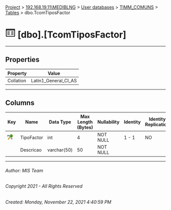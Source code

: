 #### 

[Project](../../../../index.md) > [192.168.19.11\\MEDIBLNG](../../../index.md) > [User databases](../../index.md) > [TIMM_COMUNS](../index.md) > [Tables](Tables.md) > dbo.TcomTiposFactor

# ![Tables](../../../../Images/Table32.png) [dbo].[TcomTiposFactor]

---

## <a name="#properties"></a>Properties

| Property | Value |
|---|---|
| Collation | Latin1_General_CI_AS |


---

## <a name="#columns"></a>Columns

| Key | Name | Data Type | Max Length (Bytes) | Nullability | Identity | Identity Replication |
|---|---|---|---|---|---|---|
| [![Cluster Primary Key PK_TcomTiposFactor: TipoFactor](../../../../Images/pkcluster.png)](#indexes) | TipoFactor | int | 4 | NOT NULL | 1 - 1 | NO |
|  | Descricao | varchar(50) | 50 | NOT NULL |  |  |


---

###### Author:  MIS Team

###### Copyright 2021 - All Rights Reserved

###### Created: Monday, November 22, 2021 4:40:59 PM

